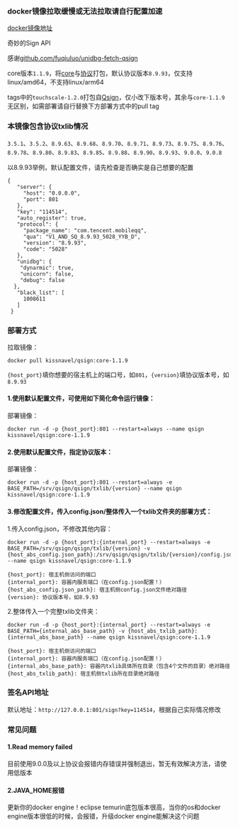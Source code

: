 <h3>docker镜像拉取缓慢或无法拉取请自行配置加速</h3>
<p><a href="https://hub.docker.com/r/kissnavel/qsign">docker镜像地址</a></p>
<p>奇妙的Sign API</p>
<p>感谢<a href="https://github.com/fuqiuluo/unidbg-fetch-qsign">github.com/fuqiuluo/unidbg-fetch-qsign</a></p>
<p>core版本<code>1.1.9</code>，将<a href="https://hub.docker.com/r/xzhouqd/qsign">core</a>与<a href="https://gitee.com/touchscale/Qsign/tree/master/unidbg-fetch-qsign/txlib">协议</a>打包，默认协议版本<code>8.9.93</code>，仅支持linux/amd64，不支持linux/arm64</p>
<p>tags中的<code>touchscale-1.2.0</code>打包自<a href="https://gitee.com/touchscale/Qsign/tree/master/unidbg-fetch-qsign">Qsign</a>，仅小改下版本号，其余与<code>core-1.1.9</code>无区别，如需部署请自行替换下方部署方式中的pull tag</p>
<h3>本镜像包含协议txlib情况</h3>
<p><code>3.5.1</code>、<code>3.5.2</code>、<code>8.9.63</code>、<code>8.9.68</code>、<code>8.9.70</code>、<code>8.9.71</code>、<code>8.9.73</code>、<code>8.9.75</code>、<code>8.9.76</code>、<code>8.9.78</code>、<code>8.9.80</code>、<code>8.9.83</code>、<code>8.9.85</code>、<code>8.9.88</code>、<code>8.9.90</code>、<code>8.9.93</code>、<code>9.0.0</code>、<code>9.0.8</code></p>
<p>以8.9.93举例，默认配置文件，请先检查是否确实是自己想要的配置</p>
<pre><code>{ 
   "server": { 
     "host": "0.0.0.0", 
     "port": 801 
   }, 
   "key": "114514", 
   "auto_register": true, 
   "protocol": { 
     "package_name": "com.tencent.mobileqq", 
     "qua": "V1_AND_SQ_8.9.93_5028_YYB_D", 
     "version": "8.9.93", 
     "code": "5028" 
   }, 
   "unidbg": {
    "dynarmic": true,
    "unicorn": false,
    "debug": false
  },
   "black_list": [
     1008611
   ]
 }</code></pre>
<h3>部署方式</h3>
<p>拉取镜像：</p>
<pre><code>docker pull kissnavel/qsign:core-1.1.9</code></pre>
<p><code>{host_port}</code>填你想要的宿主机上的端口号，如<code>801</code>，<code>{version}</code>填协议版本号，如<code>8.9.93</code><p>
<h4>1.使用默认配置文件，可使用如下简化命令运行镜像：</h4>
<p>部署镜像：</p>
<pre><code>docker run -d -p {host_port}:801 --restart=always --name qsign kissnavel/qsign:core-1.1.9</code></pre>
<h4>2.使用默认配置文件，指定协议版本：</h4>
<p>部署镜像：</p>
<pre><code>docker run -d -p {host_port}:801 --restart=always -e BASE_PATH=/srv/qsign/qsign/txlib/{version} --name qsign kissnavel/qsign:core-1.1.9</code></pre>
<h4>3.修改配置文件，传入config.json/整体传入一个txlib文件夹的部署方式：</h4>
<p>1.传入config.json，不修改其他内容：<p>
<pre><code>docker run -d -p {host_port}:{internal_port} --restart=always -e BASE_PATH=/srv/qsign/qsign/txlib/{version} -v {host_abs_config.json_path}:/srv/qsign/qsign/txlib/{version}/config.json --name qsign kissnavel/qsign:core-1.1.9</code></pre>
<pre><code>{host_port}: 宿主机侧访问的端口
{internal_port}: 容器内服务端口（在config.json配置！）
{host_abs_config.json_path}: 宿主机侧config.json文件绝对路径
{version}: 协议版本号，如8.9.93</code></pre>
<p>2.整体传入一个完整txlib文件夹：</p>
<pre><code>docker run -d -p {host_port}:{internal_port} --restart=always -e BASE_PATH={internal_abs_base_path} -v {host_abs_txlib_path}:{internal_abs_base_path} --name qsign kissnavel/qsign:core-1.1.9</code></pre>
<pre><code>{host_port}: 宿主机侧访问的端口
{internal_port}: 容器内服务端口（在config.json配置！）
{internal_abs_base_path}: 容器内txlib具体所在目录（包含4个文件的目录）绝对路径
{host_abs_txlib_path}: 宿主机侧txlib所在目录绝对路径</code></pre>
<h3>签名API地址</h3>
<p>默认地址：<code>http://127.0.0.1:801/sign?key=114514</code>，根据自己实际情况修改</p>
<h3>常见问题</h3>
<h4>1.Read memory failed</h4>
<p>目前使用9.0.0及以上协议会报错内存错误并强制退出，暂无有效解决方法，请使用低版本</p>
<h4>2.JAVA_HOME报错</h4>
<p>更新你的docker engine！eclipse temurin底包版本很高，当你的os和docker engine版本很低的时候，会报错，升级docker engine能解决这个问题</p>
